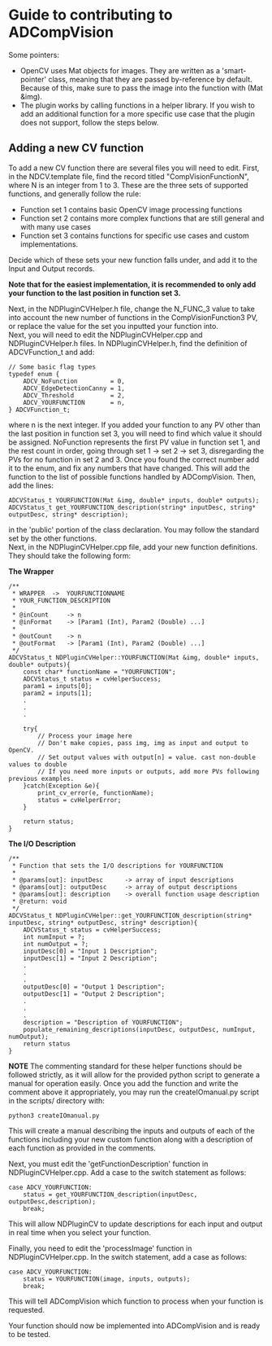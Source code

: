 # Guide to contributing to ADCompVision


Some pointers:  
* OpenCV uses Mat objects for images. They are written as a 'smart-pointer' class, meaning that they are passed
by-reference by default. Because of this, make sure to pass the image into the function with (Mat &img).
* The plugin works by calling functions in a helper library. If you wish to add an additional function for a more specific use case that the plugin does not support, follow the steps below.

## Adding a new CV function

To add a new CV function there are several files you will need to edit. First, in the NDCV.template file, find the record titled "CompVisionFunctionN", where N is an integer from 1 to 3. These are the three sets of supported functions, and generally follow the rule:
* Function set 1 contains basic OpenCV image processing functions
* Function set 2 contains more complex functions that are still general and with many use cases
* Function set 3 contains functions for specific use cases and custom implementations.  

Decide which of these sets your new function falls under, and add it to the Input and Output records.   

**Note that for the easiest implementation, it is recommended to only add your function to the last position in function set 3.**  

Next, in the NDPluginCVHelper.h file, change the N_FUNC_3 value to take into account the new number of functions in the CompVisionFunction3 PV, or replace the value for the set you inputted your function into.  
Next, you will need to edit the NDPluginCVHelper.cpp and NDPluginCVHelper.h files. In NDPluginCVHelper.h, find the definition of ADCVFunction_t and add:
```
// Some basic flag types
typedef enum {
    ADCV_NoFunction         = 0,
    ADCV_EdgeDetectionCanny = 1,
    ADCV_Threshold          = 2,
    ADCV_YOURFUNCTION       = n,
} ADCVFunction_t;
```
where n is the next integer. If you added your function to any PV other than the last position in function set 3, you will need to find which value it should be assigned. NoFunction represents the first PV value in function set 1, and the rest count in order, going through set 1 -> set 2 -> set 3, disregarding the PVs for no function in set 2 and 3. Once you found the correct number add it to the enum, and fix any numbers that have changed. This will add the function to the list of possible functions handled by ADCompVision. Then, add the lines:

```
ADCVStatus_t YOURFUNCTION(Mat &img, double* inputs, double* outputs);
ADCVStatus_t get_YOURFUNCTION_description(string* inputDesc, string* outputDesc, string* description);
```
in the 'public' portion of the class declaration. You may follow the standard set by the other functions.   
Next, in the NDPluginCVHelper.cpp file, add your new function definitions. They should take the following form:

**The Wrapper**
```
/**
 * WRAPPER  ->  YOURFUNCTIONNAME
 * YOUR_FUNCTION_DESCRIPTION
 *
 * @inCount     -> n
 * @inFormat    -> [Param1 (Int), Param2 (Double) ...]
 *
 * @outCount    -> n
 * @outFormat   -> [Param1 (Int), Param2 (Double) ...]
 */
ADCVStatus_t NDPluginCVHelper::YOURFUNCTION(Mat &img, double* inputs, double* outputs){
    const char* functionName = "YOURFUNCTION";
    ADCVStatus_t status = cvHelperSuccess;
    param1 = inputs[0];
    param2 = inputs[1];
    .
    .
    .

    try{
        // Process your image here
        // Don't make copies, pass img, img as input and output to OpenCV.
        // Set output values with output[n] = value. cast non-double values to double
        // If you need more inputs or outputs, add more PVs following previous examples.
    }catch(Exception &e){
        print_cv_error(e, functionName);
        status = cvHelperError;
    }

    return status;
}
```
**The I/O Description**
```
/**
 * Function that sets the I/O descriptions for YOURFUNCTION
 * 
 * @params[out]: inputDesc      -> array of input descriptions
 * @params[out]: outputDesc     -> array of output descriptions
 * @params[out]: description    -> overall function usage description
 * @return: void
 */
ADCVStatus_t NDPluginCVHelper::get_YOURFUNCTION_description(string* inputDesc, string* outputDesc, string* description){
    ADCVStatus_t status = cvHelperSuccess;
    int numInput = ?;
    int numOutput = ?;
    inputDesc[0] = "Input 1 Description";
    inputDesc[1] = "Input 2 Description";
    .
    .
    .
    outputDesc[0] = "Output 1 Description";
    outputDesc[1] = "Output 2 Description";
    .
    .
    .
    description = "Description of YOURFUNCTION";
    populate_remaining_descriptions(inputDesc, outputDesc, numInput, numOutput);
    return status
}
```
**NOTE** The commenting standard for these helper functions should be followed strictly, as it will allow for the provided python script to generate a manual for operation easily. Once you add the function and write the comment above it appropriately, you may run the createIOmanual.py script in the scripts/ directory with:
```
python3 createIOmanual.py
```
This will create a manual describing the inputs and outputs of each of the functions including your new custom function along with a description of each function as provided in the comments.  

Next, you must edit the 'getFunctionDescription' function in NDPluginCVHelper.cpp. Add a case to the switch statement as follows:
```
case ADCV_YOURFUNCTION:
    status = get_YOURFUNCTION_description(inputDesc, outputDesc,description);
    break;
```
This will allow NDPluginCV to update descriptions for each input and output in real time when you select your function.

Finally, you need to edit the 'processImage' function in NDPluginCVHelper.cpp. In the switch statement, add a case as follows:

```
case ADCV_YOURFUNCTION:
    status = YOURFUNCTION(image, inputs, outputs);
    break;
```
This will tell ADCompVision which function to process when your function is requested.

Your function should now be implemented into ADCompVision and is ready to be tested.